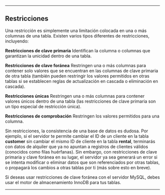 
---

## **Restricciones**

Una restricción es simplemente una limitación colocada en una o más columnas de una tabla. Existen varios tipos diferentes de restricciones, incluyendo:

**Restricciones de clave primaria**
Identifican la columna o columnas que garantizan la unicidad dentro de una tabla.

**Restricciones de clave foránea**
Restringen una o más columnas para contener solo valores que se encuentran en las columnas de clave primaria de otra tabla (también pueden restringir los valores permitidos en otras tablas si se establecen reglas de actualización en cascada o eliminación en cascada).

**Restricciones únicas**
Restringen una o más columnas para contener valores únicos dentro de una tabla (las restricciones de clave primaria son un tipo especial de restricción única).

**Restricciones de comprobación**
Restringen los valores permitidos para una columna.

Sin restricciones, la consistencia de una base de datos es dudosa. Por ejemplo, si el servidor te permite cambiar el ID de un cliente en la tabla **customer** sin cambiar el mismo ID de cliente en la tabla **rental**, terminarás con datos de alquiler que ya no apuntan a registros de clientes válidos (conocidos como filas huérfanas). Sin embargo, con restricciones de clave primaria y clave foránea en su lugar, el servidor ya sea generará un error si se intenta modificar o eliminar datos que son referenciados por otras tablas, o propagará los cambios a otras tablas por ti (más sobre esto en breve).

Si deseas usar restricciones de clave foránea con el servidor MySQL, debes usar el motor de almacenamiento InnoDB para tus tablas.

---

